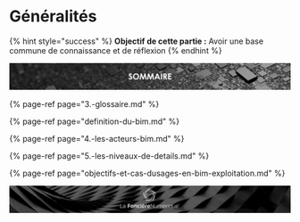 # Généralités

{% hint style="success" %}
**Objectif de cette partie :** Avoir une base commune de connaissance et de réflexion
{% endhint %}

![](../.gitbook/assets/sommaire.png)

{% page-ref page="3.-glossaire.md" %}

{% page-ref page="definition-du-bim.md" %}

{% page-ref page="4.-les-acteurs-bim.md" %}

{% page-ref page="5.-les-niveaux-de-details.md" %}

{% page-ref page="objectifs-et-cas-dusages-en-bim-exploitation.md" %}

![](../.gitbook/assets/wallpaper_fnum_black.jpg)

